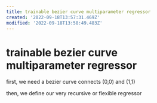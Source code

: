 ```yaml
---
title: trainable bezier curve multiparameter regressor
created: '2022-09-18T13:57:31.469Z'
modified: '2022-09-18T13:58:49.483Z'
---
```


# trainable bezier curve multiparameter regressor

first, we need a bezier curve connects (0,0) and (1,1)

then, we define our very recursive or flexible regressor
